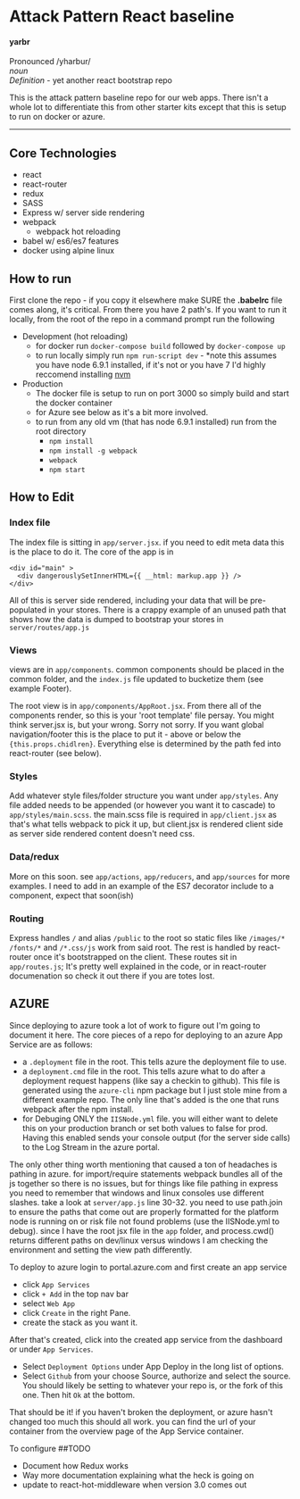 Attack Pattern React baseline
===
#### **yarbr**  
Pronounced /yharbur/  
*noun*  
*Definition* -  yet another react bootstrap repo

This is the attack pattern baseline repo for our web apps.  There isn't a whole lot to differentiate this from other starter kits except that this is setup to run on docker or azure.
____

Core Technologies
---
* react
* react-router
* redux
* SASS
* Express w/ server side rendering
* webpack
  * webpack hot reloading
* babel w/ es6/es7 features
* docker using alpine linux

How to run
---
First clone the repo - if you copy it elsewhere make SURE the **.babelrc** file comes along, it's critical.  From there you have 2 path's.  If you want to run it locally, from the root of the repo in a command prompt run the following
* Development (hot reloading)
  * for docker run `docker-compose build` followed by `docker-compose up`
  * to run locally simply run `npm run-script dev` - *note this assumes you have node 6.9.1 installed, if it's not or you have 7 I'd highly reccomend installing [nvm](https://github.com/creationix/nvm)
* Production
  * The docker file is setup to run on port 3000 so simply build and start the docker container
  * for Azure see below as it's a bit more involved.
  * to run from any old vm (that has node 6.9.1 installed) run from the root directory
    * `npm install`
    * `npm install -g webpack`
    * `webpack`
    * `npm start`

How to Edit
---
### Index file
The index file is sitting in `app/server.jsx`.  if you need to edit meta data this is the place to do it.  The core of the app is in
```
<div id="main" >
  <div dangerouslySetInnerHTML={{ __html: markup.app }} />
</div>
```
All of this is server side rendered, including your data that will be pre-populated in your stores.  There is a crappy example of an unused path that shows how the data is dumped to bootstrap your stores in `server/routes/app.js`
### Views
views are in `app/components`.  common components should be placed in the common folder, and the `index.js` file updated to bucketize them (see example Footer).  

The root view is in `app/components/AppRoot.jsx`.  From there all of the components render, so this is your 'root template' file persay.  You might think server.jsx is, but your wrong.  Sorry not sorry.  If you want global navigation/footer this is the place to put it - above or below the `{this.props.chidlren}`. Everything else is determined by the path fed into react-router (see below).
### Styles
Add whatever style files/folder structure you want under `app/styles`.  Any file added needs to be appended (or however you want it to cascade) to `app/styles/main.scss`.  the main.scss file is required in `app/client.jsx` as that's what tells webpack to pick it up, but client.jsx is rendered client side as server side rendered content doesn't need css.
### Data/redux
More on this soon.  see `app/actions`, `app/reducers`, and `app/sources` for more examples.  I need to add in an example of the ES7 decorator include to a component, expect that soon(ish)
### Routing
Express handles `/` and alias `/public` to the root so static files like `/images/*` `/fonts/*` and `/*.css/js` work from said root.  The rest is handled by react-router once it's bootstrapped on the client.  These routes sit in `app/routes.js`;  It's pretty well explained in the code, or in react-router documenation so check it out there if you are totes lost.

AZURE
---
Since deploying to azure took a lot of work to figure out I'm going to document it here.  The core pieces of a repo for deploying to an azure App Service are as follows:
  * a `.deployment` file in the root.  This tells azure the deployment file to use.  
  * a `deployment.cmd` file in the root.  This tells azure what to do after a deployment request happens (like say a checkin to github).  This file is generated using the `azure-cli` npm package but I just stole mine from a different example repo.  The only line that's added is the one that runs webpack after the npm install.
  * for Debuging ONLY the `IISNode.yml` file.  you will either want to delete this on your production branch or set both values to false for prod.  Having this enabled sends your console output (for the server side calls) to the Log Stream in the azure portal.

The only other thing worth mentioning that caused a ton of headaches is pathing in azure.  for import/require statements webpack bundles all of the js together so there is no issues, but for things like file pathing in express you need to remember that windows and linux consoles use different slashes.  take a look at `server/app.js` line 30-32.  you need to use path.join to ensure the paths that come out are properly formatted for the platform node is running on or risk file not found problems  (use the IISNode.yml to debug).  since I have the root jsx file in the `app` folder, and process.cwd() returns different paths on dev/linux versus windows I am checking the environment and setting the view path differently.

To deploy to azure login to portal.azure.com and first create an app service
* click `App Services`
* click `+ Add` in the top nav bar
* select `Web App`
* click `Create` in the right Pane.
* create the stack as you want it.

After that's created, click into the created app service from the dashboard or under `App Services`.
  * Select `Deployment Options` under App Deploy in the long list of options.
  * Select `Github` from your choose Source, authorize and select the source.  You should likely be setting to whatever your repo is, or the fork of this one.  Then hit `Ok` at the bottom.

That should be it!  if you haven't broken the deployment, or azure hasn't changed too much this should all work.  you can find the url of your container from the overview page of the App Service container.

To configure
##TODO
* Document how Redux works
* Way more documentation explaining what the heck is going on
* update to react-hot-middleware when version 3.0 comes out
